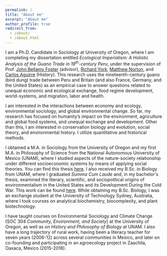 ```yaml
---
permalink: /
title: "About me"
excerpt: "About me"
author_profile: true
redirect_from: 
  - /about/
  - /about.html
---
```


I am a Ph.D. Candidate in Sociology at University of Oregon, where I am completing my dissertation entitled _Ecological Imperialism: A Holistic Analysis of the Guano Trade in 19<sup>th</sup>-century Peru_, under the supervision of Prof. [John Bellamy Foster](https://scholar.google.com/citations?user=anEkFkEAAAAJ&hl=en) (advisor), [Richard York](https://scholar.google.com/citations?user=oIRDUjAAAAAJ&hl=en), [Matthew Norton](https://sociology.uoregon.edu/profile/mnorton/), and [Carlos Aguirre](https://history.uoregon.edu/profile/caguirre/) (History). This research uses the nineteenth-century guano (bird dung) trade between Peru and Britain (and also France, Germany, and the United States) as an empirical case to answer questions related to unequal economic and ecological exchange, food regime development, world-systems, and migration, labor and health. 

I am interested in the interactions between economy and ecology, environmental sociology, and global environmental change. So far, my research has focused on humanity’s impact on the environment, agriculture and global food systems, and unequal exchange and development. Other than this, I am interested in conservation biology and evolution, social theory, and environmental history. I utilize quantitative and historical methods.

I obtained a M.A. in Sociology from the University of Oregon and my first M.A. in Philosophy of Science from the National Autonomous University of Mexico (UNAM), where I studied aspects of the nature-society relationship under different socioeconomic systems by means of applying social theories. You can find this thesis [here](https://repositorio.unam.mx/contenidos/438592). I also received my B.Sc. in Biology from UNAM, where I graduated _Summa Cum Laude_ and, in my bachelor's thesis, examined the literary, scientific, and sociopolitical origins of environmentalism in the United States and its Development During the Cold War. This work can be found [here](https://tesiunam.dgb.unam.mx/F/GEPTVJ4YN5482SG8EH8GPTYPATJU7HME5PSFDGP4H5V7S7PCXF-06435?func=full-set-set&set_number=721826&set_entry=000003&format=999). While obtaining my B.Sc. Biology, I was an exchange student at the University of Technology Sydney, Australia, where I took courses on analytical biochemistry, biocomplexity, and plant biotechnology.

I have taught courses on Environmental Sociology and Climate Change (SOC 304 _Community, Environment, and Society_) at the University of Oregon, as well as on _History and Philosophy of Biology_ at UNAM. I also have a long trajectory of rural work, having been a literacy teacher for seven years (2006-12) across several communities in Mexico, and later on co-founding and participating in an agroecology project in Zaachila, Oaxaca, Mexico (2015-2018).


